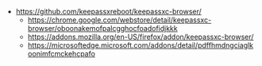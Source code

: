 * https://github.com/keepassxreboot/keepassxc-browser/
    * https://chrome.google.com/webstore/detail/keepassxc-browser/oboonakemofpalcgghocfoadofidjkkk
    * https://addons.mozilla.org/en-US/firefox/addon/keepassxc-browser/
    * https://microsoftedge.microsoft.com/addons/detail/pdffhmdngciaglkoonimfcmckehcpafo
